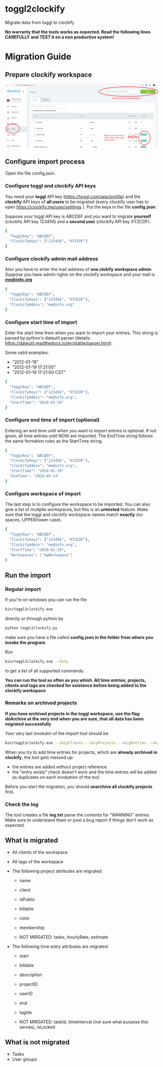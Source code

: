 # toggl2clockify
Migrate data from toggl to clockify

**No warranty that the tools works as expected. Read the following lines CAREFULLY and TEST it on a non productive system!**

# Migration Guide

## Prepare clockify workspace
![Prepare clockify workspace](clockify_workspace.png)

## Configure import process
Open the file config.json.

### Configure toggl and clockify API keys
You need your **toggl** API key (https://toggl.com/app/profile) and the **clockify** API keys of **all users** to be migrated (every clockify user has to open https://clockify.me/user/settings ).
Put the keys in the file **config.json**. 

Suppose your toggl API key is ABCDEF and you want to migrate **yourself** (clockify API key 123456) and a **second user** (clockify API key XYZCDF).

```bash
{
  "TogglKey": "ABCDEF",
  "ClockifyKeys": ["123456", "XYZCDF"]
}
```

### Configure clockify admin mail address
Also you have to enter the mail address of **one clokify workspace admin**. Suppose you have admin rights on the clockify workspace and your mail is **me@info.org**

```bash
{
  "TogglKey": "ABCDEF",
  "ClockifyKeys": ["123456", "XYZCDF"],
  "ClockifyAdmin": "me@info.org"
}
```

### Configure start time of import
Enter the start time from when you want to import your entries. This string is parsed by python's dateutil parser (details: https://dateutil.readthedocs.io/en/stable/parser.html).

Some valid examples:

- "2012-01-19"
- "2012-01-19 17:21:00"
- "2012-01-19 17:21:00 CST"

```bash
{
  "TogglKey": "ABCDEF",
  "ClockifyKeys": ["123456", "XYZCDF"],
  "ClockifyAdmin": "me@info.org",
  "StartTime": "2019-01-19"
}
```

### Configure end time of import (optional)
Entering an end time until when you want to import entries is optional. If not given, all time entries until NOW are imported. The EndTime string follows the same formation rules as the StartTime string.


```bash
{
  "TogglKey": "ABCDEF",
  "ClockifyKeys": ["123456", "XYZCDF"],
  "ClockifyAdmin": "me@info.org",
  "StartTime": "2019-01-19"
  "EndTime": "2019-05-14"
}
```

### Configure workspace of import

The last step is to configure the workspace to be imported. You can also give a list of multplie workspaces, but this is an **untested** feature.
Make sure that the toggl and clockify workspace names match **exactly** (no spaces, UPPER/lower case).

```bash
{
  "TogglKey": "ABCDEF",
  "ClockifyKeys": ["123456", "XYZCDF"],
  "ClockifyAdmin": "me@info.org",
  "StartTime": "2019-01-19",
  "Workspaces": ["myWorkspace"]
}
```


## Run the import

### Regular import
If you're on windows you can run the file 
```bash
bin/toggl2clockify.exe
```

directly or through python by
```bash
python toggl2clockify.py
```

make sure you have a file called **config.json in the folder from where you invoke the program**.

Run
```bash
bin/toggl2clockify.exe --help 
```
to get a list of all supported commands.

**You can run the tool as often as you whish. All time entries, projects, clients and tags are checked for existance before being added to the clockify workspace**

### Remarks on archived projects
**If you have archived projects in the toggl workspace, use the flag doArchive at the very end when you are sure, that all data has been migrated successfully**

Your very last invokatin of the import tool should be
```bash
bin/toggl2clockify.exe --skipClients --skipProjects --skipEntries --skipTags --doArchive
```

When you try to add time entries for projects, which are **already archived in clockify**, the tool gets messed up:
- the entries are added without project reference
- the "entry exists" check doesn't work and the time entries will be added as duplicates on each invokation of the tool

Before you start the migration, you should **unarchive all clockify projects** first.

### Check the log

The tool creates a file **log.txt** parse the contents for "WARNING" entries. Make sure to understand them or post a bug report if things don't work as expected.

## What is migrated
- All clients of the workspace
- All tags of the workspace
- The following project attributes are migrated:
    - name
    - client
    - isPublic
    - billable
    - color
    - membership

    - NOT MIRGATED: tasks, hourlyRate, estimate

- The following time entry attributes are migrated:
    - start
    - billable
    - description
    - projectID
    - userID
    - end
    - tagIds
    
    - NOT MIRGATED: taskId, timeInterval (not sure what purpose this serves), isLocked
    
## What is not migrated
- Tasks
- User groups